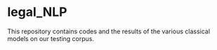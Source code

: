 # legal_NLP

This repository contains codes and the results of the various classical models on our testing corpus.
